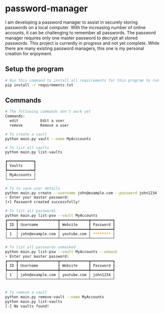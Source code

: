 # password-manager

I am developing a password manager to assist in securely storing passwords on a local computer. With the increasing number of online accounts, it can be challenging to remember all passwords. The password manager requires only one master password to decrypt all stored passwords. This project is currently in progress and not yet complete. While there are many existing password managers, this one is my personal creation for enjoyment.


## Setup the program
```bash
# Run this command to install all requirements for this program to run
pip install -r requirements.txt
```


## Commands

```bash
# The following commands don't work yet
Commands:
  edit          Edit a user
  remove        Remove a user
```

```bash
# To create a vault
python main.py vault --name MyAcccounts 

# To list all vaults
python main.py list-vaults

┏━━━━━━━━━━━━┓
┃ Vaults     ┃
┡━━━━━━━━━━━━┩
│ MyAccounts │
└────────────┘

# To to save user details
python main.py create --username john@example.com --password john1234 --website youtube.com --vault MyAccounts
> Enter your master password: 
[+] Password created successfully!

# To list all passwords
python main.py list-psw --vault MyAccounts
┏━━━━┳━━━━━━━━━━━━━━━━━━┳━━━━━━━━━━━━━┳━━━━━━━━━━┓
┃ ID ┃ Username         ┃ Website     ┃ Password ┃
┡━━━━╇━━━━━━━━━━━━━━━━━━╇━━━━━━━━━━━━━╇━━━━━━━━━━┩
│ 1  │ john@example.com │ youtube.com │ ******** │
└────┴──────────────────┴─────────────┴──────────┘

# To list all passwords unmasked
python main.py list-psw --vault MyAccounts --unmask
> Enter your master password: 
┏━━━━┳━━━━━━━━━━━━━━━━━━┳━━━━━━━━━━━━━┳━━━━━━━━━━┓
┃ ID ┃ Username         ┃ Website     ┃ Password ┃
┡━━━━╇━━━━━━━━━━━━━━━━━━╇━━━━━━━━━━━━━╇━━━━━━━━━━┩
│ 1  │ john@example.com │ youtube.com │ john1234 │
└────┴──────────────────┴─────────────┴──────────┘


# To remove a vault
python main.py remove-vault --name MyAccounts
python main.py list-vaults
[-] No vaults found! 
```

